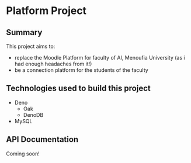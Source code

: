 # Platform Project

## Summary

This project aims to:
  - replace the Moodle Platform for faculty of AI, Menoufia University (as i had enough headaches from it!)
  - be a connection platform for the students of the faculty

## Technologies used to build this project
- Deno
  - Oak
  - DenoDB
- MySQL

## API Documentation
Coming soon!
